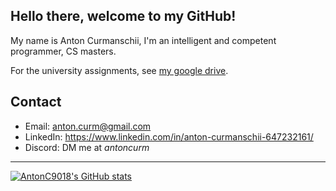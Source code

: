 
## Hello there, welcome to my GitHub!

My name is Anton Curmanschii, I'm an intelligent and competent programmer, CS masters.

For the university assignments, see [my google drive](https://drive.google.com/drive/u/0/folders/1Rs0-qy6ivSDuHh5JadrP4Ta4YDhuVRiC).


## Contact

- Email: [anton.curm@gmail.com](mailto:anton.curm@gmail.com)
- LinkedIn: https://www.linkedin.com/in/anton-curmanschii-647232161/
- Discord: DM me at *antoncurm*

---

[![AntonC9018's GitHub stats](https://github-readme-stats.vercel.app/api?username=AntonC9018&show_icons=true&theme=dark)](https://github.com/anuraghazra/github-readme-stats)
